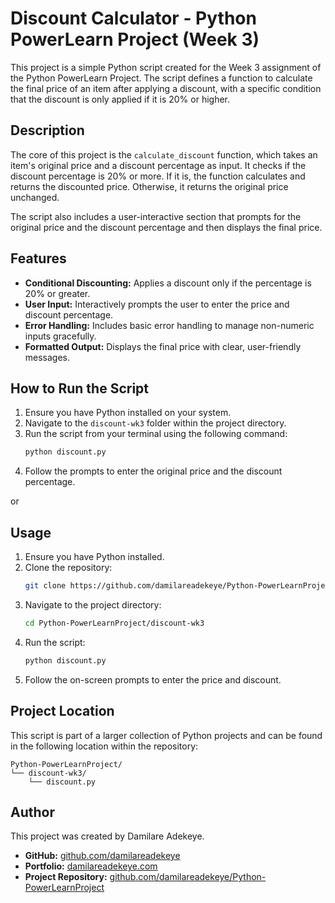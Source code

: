 
# Discount Calculator - Python PowerLearn Project (Week 3)

This project is a simple Python script created for the Week 3 assignment of the Python PowerLearn Project. The script defines a function to calculate the final price of an item after applying a discount, with a specific condition that the discount is only applied if it is 20% or higher.

## Description

The core of this project is the `calculate_discount` function, which takes an item's original price and a discount percentage as input. It checks if the discount percentage is 20% or more. If it is, the function calculates and returns the discounted price. Otherwise, it returns the original price unchanged.

The script also includes a user-interactive section that prompts for the original price and the discount percentage and then displays the final price.

## Features

*   **Conditional Discounting:** Applies a discount only if the percentage is 20% or greater.
*   **User Input:** Interactively prompts the user to enter the price and discount percentage.
*   **Error Handling:** Includes basic error handling to manage non-numeric inputs gracefully.
*   **Formatted Output:** Displays the final price with clear, user-friendly messages.

## How to Run the Script

1.  Ensure you have Python installed on your system.
2.  Navigate to the `discount-wk3` folder within the project directory.
3.  Run the script from your terminal using the following command:
    ```bash
    python discount.py
    ```
4.  Follow the prompts to enter the original price and the discount percentage.

or 


## Usage

1.  Ensure you have Python installed.
2.  Clone the repository:
    ```bash
    git clone https://github.com/damilareadekeye/Python-PowerLearnProject.git
    ```
3.  Navigate to the project directory:
    ```bash
    cd Python-PowerLearnProject/discount-wk3
    ```
4.  Run the script:
    ```bash
    python discount.py
    ```
5.  Follow the on-screen prompts to enter the price and discount.

## Project Location

This script is part of a larger collection of Python projects and can be found in the following location within the repository:

```
Python-PowerLearnProject/
└── discount-wk3/
    └── discount.py
```

## Author

This project was created by Damilare Adekeye.

*   **GitHub:** [github.com/damilareadekeye](https://github.com/damilareadekeye/)
*   **Portfolio:** [damilareadekeye.com](http://damilareadekeye.com)
*   **Project Repository:** [github.com/damilareadekeye/Python-PowerLearnProject](https://github.com/damilareadekeye/Python-PowerLearnProject)